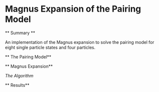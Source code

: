 # Magnus Expansion of the Pairing Model

** Summary **

An implementation of the Magnus expansion to solve the pairing model for eight single 
particle states and four particles.

** The Pairing Model**

** Magnus Expansion**

_The Algorithm_

** Results**
